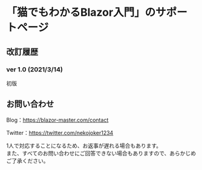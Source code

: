 #  「猫でもわかるBlazor入門」のサポートページ

## 改訂履歴
### ver 1.0 (2021/3/14)
初版

## お問い合わせ
Blog：https://blazor-master.com/contact

Twitter：https://twitter.com/nekojoker1234

1人で対応することになるため、お返事が遅れる場合もあります。  
また、すべてのお問い合わせにご回答できない場合もありますので、あらかじめご了承ください。
